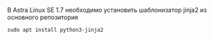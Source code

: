В Astra Linux SE 1.7 необходимо установить шаблонизатор jinja2 из основного репозитория
```
sudo apt install python3-jinja2
```
